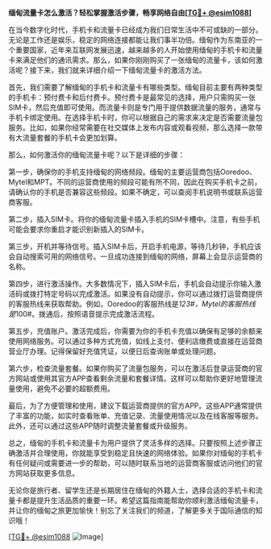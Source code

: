**缅甸流量卡怎么激活？轻松掌握激活步骤，畅享网络自由[[TG💪+ @esim1088](https://t.me/s/esim1088)]**

在当今数字化时代，手机卡和流量卡已经成为我们日常生活中不可或缺的一部分。无论是工作还是娱乐，稳定的网络连接都能让我们事半功倍。缅甸作为东南亚的一个重要国家，近年来互联网发展迅速，越来越多的人开始使用缅甸的手机卡和流量卡来满足他们的通讯需求。那么，如果你刚刚购买了一张缅甸的流量卡，该如何激活呢？接下来，我们就来详细介绍一下缅甸流量卡的激活方法。

首先，我们需要了解缅甸的手机卡和流量卡有哪些类型。缅甸目前主要有两种类型的手机卡：预付费卡和后付费卡。预付费卡是最常见的选择，用户只需购买一张SIM卡，然后充值即可使用。而流量卡则是专门用于提供数据流量的服务，通常与手机卡绑定使用。在选择手机卡时，你可以根据自己的需求来决定是否需要流量包服务。比如，如果你经常需要在社交媒体上发布内容或观看视频，那么选择一款带有大流量套餐的手机卡会更加划算。

那么，如何激活你的缅甸流量卡呢？以下是详细的步骤：

第一步，确保你的手机支持缅甸的网络频段。缅甸的主要运营商包括Ooredoo、Mytel和MPT。不同的运营商使用的频段可能有所不同，因此在购买手机卡之前，请确认你的手机是否兼容这些频段。如果不确定，可以查阅手机说明书或联系运营商客服。

第二步，插入SIM卡。将你的缅甸流量卡插入手机的SIM卡槽中。注意，有些手机可能会要求你重启才能识别新插入的SIM卡。

第三步，开机并等待信号。插入SIM卡后，开启手机电源，等待几秒钟，手机应该会自动搜索可用的网络信号。一旦成功连接到缅甸的网络，屏幕上会显示运营商的名称。

第四步，进行激活操作。大多数情况下，插入SIM卡后，手机会自动提示你输入激活码或拨打特定号码以完成激活。如果没有自动提示，你可以通过拨打运营商提供的客服热线来获取帮助。例如，Ooredoo的客服热线是*123#，Mytel的客服热线是*100#。拨通后，按照语音提示完成激活流程。

第五步，充值账户。激活完成后，你需要为你的手机卡充值以确保有足够的余额来使用网络服务。可以通过多种方式充值，如线上支付、便利店缴费或直接在运营商营业厅办理。记得保留好充值凭证，以便日后查询账单或处理问题。

第六步，检查流量套餐。如果你购买了流量包服务，可以在激活后登录运营商的官方网站或使用其官方APP查看剩余流量和套餐详情。这样可以帮助你更好地管理流量使用，避免不必要的超额费用。

最后，为了方便管理和使用，建议下载运营商提供的官方APP。这些APP通常提供了丰富的功能，如实时查看账单、充值记录、流量使用情况以及在线客服等服务。此外，还可以通过这些APP随时调整流量套餐或升级服务。

总之，缅甸的手机卡和流量卡为用户提供了灵活多样的选择。只要按照上述步骤正确激活并合理使用，你就能享受到稳定且快速的网络体验。如果你对缅甸的手机卡有任何疑问或需要进一步的帮助，可以随时联系当地的运营商客服或访问他们的官方网站获取更多信息。

无论你是旅行者、留学生还是长期居住在缅甸的外籍人士，选择合适的手机卡和流量卡都是提升生活品质的重要一环。希望这篇指南能帮助你顺利激活缅甸流量卡，并让你的缅甸之旅更加愉快！别忘了关注我们的频道，了解更多关于国际通信的知识哦！

[[TG💪+ @esim1088](https://t.me/s/esim1088) ![Image](https://i.postimg.cc/4NQfJmqS/Snipaste-2025-05-13-00-14-12.png)]